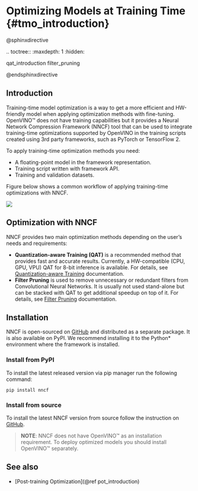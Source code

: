 # Optimizing Models at Training Time {#tmo_introduction}

@sphinxdirective

.. toctree::
   :maxdepth: 1
   :hidden:
   
   qat_introduction
   filter_pruning

@endsphinxdirective

## Introduction
Training-time model optimization is a way to get a more efficient and HW-friendly model when applying optimization methods with fine-tuning. OpenVINO&trade; does not have training capabilities but it provides a Neural Network Compression Framework (NNCF) tool that can be used to integrate training-time optimizations supported by OpenVINO in the training scripts created using 3rd party frameworks, such as PyTorch or TensorFlow 2. 

To apply training-time optimization methods you need:
- A floating-point model in the framework representation.
- Training script written with framework API.
- Training and validation datasets.

Figure below shows a common workflow of applying training-time optimizations with NNCF.

![](../../img/nncf_workflow.png)

## Optimization with NNCF
NNCF provides two main optimization methods depending on the user’s needs and requirements:
- **Quantization-aware Training (QAT)** is a recommended method that provides fast and accurate results. Currently, a HW-compatible (CPU, GPU, VPU) QAT for 8-bit inference is available. For details, see [Quantization-aware Training](./qat.md) documentation.
- **Filter Pruning** is used to remove unnecessary or redundant filters from Convolutional Neural Networks. It is usually not used stand-alone but can be stacked with QAT to get additional speedup on top of it. For details, see [Filter Pruning](./filter_pruning.md) documentation.

## Installation
NNCF is open-sourced on [GitHub](https://github.com/openvinotoolkit/nncf) and distributed as a separate package. It is also available on PyPI. We recommend installing it to the Python* environment where the framework is installed.

### Install from PyPI
To install the latest released version via pip manager run the following command:
```
pip install nncf
```

### Install from source
To install the latest NNCF version from source follow the instruction on [GitHub](https://github.com/openvinotoolkit/nncf#installation).

> **NOTE**: NNCF does not have OpenVINO&trade; as an installation requirement. To deploy optimized models you should install OpenVINO&trade; separately.


## See also
- [Post-training Optimization](@ref pot_introduction)